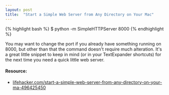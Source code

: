 ```yaml
---
layout: post
title:  "Start a Simple Web Server from Any Directory on Your Mac"
---
```

{% highlight bash %}
$ python -m SimpleHTTPServer 8000
{% endhighlight %}

You may want to change the port if you already have something running on 8000, but other than that the command doesn't require much alteration. It's a great little snippet to keep in mind (or in your TextExpander shortcuts) for the next time you need a quick little web server.

#### Resource:
* [lifehacker.com/start-a-simple-web-server-from-any-directory-on-your-ma-496425450](http://lifehacker.com/start-a-simple-web-server-from-any-directory-on-your-ma-496425450)